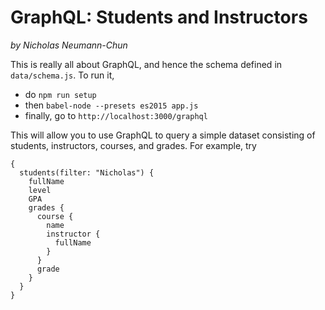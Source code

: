 # GraphQL: Students and Instructors

_by Nicholas Neumann-Chun_

This is really all about GraphQL, and hence the schema defined in `data/schema.js`.  To run it,

- do `npm run setup`
- then `babel-node --presets es2015 app.js`
- finally, go to `http://localhost:3000/graphql`

This will allow you to use GraphQL to query a simple dataset consisting of students, instructors, courses, and grades.  For example, try

```
{
  students(filter: "Nicholas") {
    fullName
    level
    GPA
    grades {
      course {
        name
        instructor {
          fullName
        }
      }
      grade
    }
  }
}
```
